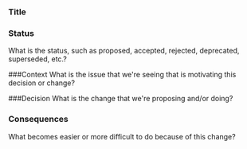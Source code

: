 <!-- In each ADR file, write these sections: -->

### Title

### Status
What is the status, such as proposed, accepted, rejected, deprecated, superseded, etc.?

###Context
What is the issue that we're seeing that is motivating this decision or change?

###Decision
What is the change that we're proposing and/or doing?

### Consequences
What becomes easier or more difficult to do because of this change?